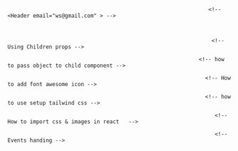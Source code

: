                                                                    <!-- <Header email="ws@gmail.com" > -->



                                                                    <!-- Using Children props -->
<!-- <Header email="ws@gmail.com" >
        <h1>welcome to header section2</h1>
      </Header>
      result
      
      
      import React from 'react'
      import p from 'react'

      const Header = ({email,children} ) => 
      console.log(p)
      return 
       <h1>
       Welcome to Header Section {email}{children}
      </h1> -->

                                                                <!-- how to pass object to child component -->

<!-- <Container>
      <Row>
        {blog.map((v,i)=> {
        return(
        <ProductItems pitems={v} key={i}/>
      )
    })}
        
      
      
      </Row>
    </Container>

    </div>
  );
}

export default App;

function ProductItems({pitems}){
  return(
   <Col >
    <Card style={{ width: '18rem' }}>
            <Card.Img variant="top" src="holder.js/100px180" />
            <Card.Body>
              <Card.Title>{pitems.title}</Card.Title>
              <Card.Text>
                Some quick example text to build on the card title and make up the
                bulk of the card's content.
              </Card.Text>
              <Button variant="primary">Go somewhere</Button>
            </Card.Body>
          </Card>
   </Col>
  )
} -->

                                                                  <!-- How to add font awesome icon -->
<!-- <Header email="ws@gmail.com" >
        <h1>welcome to header section2</h1>
        <FontAwesomeIcon icon={faWhatsapp} className="text-danger" />
      </Header> -->

                                                                  <!-- how to use setup tailwind css -->

<!-- follow https://tailwindcss.com/docs/guides/create-react-app -->

                                                                     <!-- How to import css & images in react   -->
<!-- import logo from './logo.svg'; -->

                                                                     <!-- Events handing -->
<!-- let dispalyData=()=>{
    alert("stay work hard")
  }
  return 
    <div className="App">
      
      <button onClick={dispalyData}>click</button> -->














